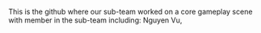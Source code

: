 This is the github where our sub-team worked on a core gameplay scene with member in the sub-team including: Nguyen Vu, 
